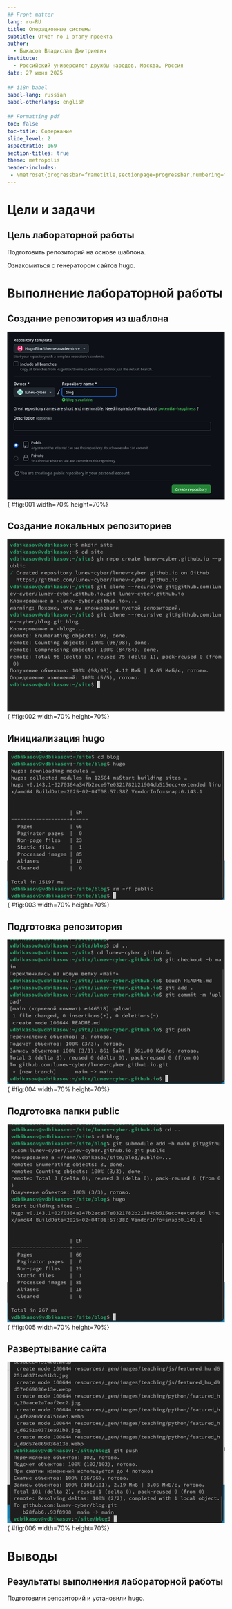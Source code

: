 ```yaml
---
## Front matter
lang: ru-RU
title: Операционные системы
subtitle: Отчёт по 1 этапу проекта
author:
  - Быкасов Владислав Дмитриевич
institute:
  - Российский университет дружбы народов, Москва, Россия
date: 27 июня 2025

## i18n babel
babel-lang: russian
babel-otherlangs: english

## Formatting pdf
toc: false
toc-title: Содержание
slide_level: 2
aspectratio: 169
section-titles: true
theme: metropolis
header-includes:
 - \metroset{progressbar=frametitle,sectionpage=progressbar,numbering=fraction}
---
```


# Цели и задачи

## Цель лабораторной работы

Подготовить репозиторий на основе шаблона. 

Ознакомиться с генератором сайтов hugo.

# Выполнение лабораторной работы

## Создание репозитория из шаблона

![Создание репозитория из шаблона](image/01.png){ #fig:001 width=70% height=70%}

## Создание локальных репозиториев

![Создание локальных репозиториев](image/02.png){ #fig:002 width=70% height=70%}

## Инициализация hugo

![Инициализация hugo](image/03.png){ #fig:003 width=70% height=70%}

## Подготовка репозитория

![Подготовка репозитория](image/04.png){ #fig:004 width=70% height=70%}

## Подготовка папки public

![Подготовка папки public](image/05.png){ #fig:005 width=70% height=70%}

## Развертывание сайта

![Развертывание сайта](image/06.png){ #fig:006 width=70% height=70%}

# Выводы

## Результаты выполнения лабораторной работы

Подготовили репозиторий и установили hugo.
